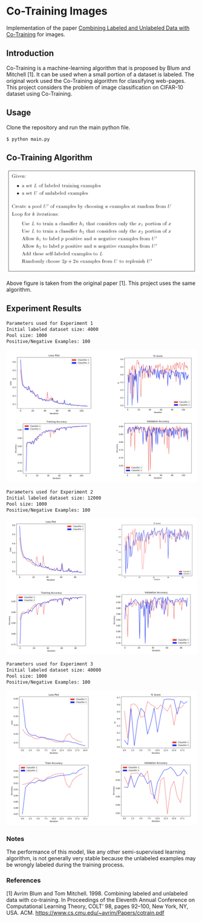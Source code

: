 # Co-Training Images

Implementation of the paper [Combining Labeled and Unlabeled Data with Co-Training](https://www.cs.cmu.edu/~avrim/Papers/cotrain.pdf) for images.

## Introduction

Co-Training is a machine-learning algorithm that is proposed by Blum and Mitchell [1]. It can be used when a small portion of a dataset is labeled. The original work used the Co-Training algorithm for classifying web-pages. This project considers the problem of image classification on CIFAR-10 dataset using Co-Training.

## Usage

Clone the repository and run the main python file.

```
$ python main.py
```

## Co-Training Algorithm

![Alt text](/figs/algo.png?raw=true "Algorithm")  

Above figure is taken from the original paper [1]. This project uses the same algorithm.

## Experiment Results

```
Parameters used for Experiment 1
Initial labeled dataset size: 4000
Pool size: 1000
Positive/Negative Examples: 100
```
![Alt text](/figs/exp1.png?raw=true "Experiment 1")  


```
Parameters used for Experiment 2
Initial labeled dataset size: 12000
Pool size: 1000
Positive/Negative Examples: 100
```
![Alt text](/figs/exp2.png?raw=true "Experiment 2")  

```
Parameters used for Experiment 3
Initial labeled dataset size: 40000
Pool size: 1000
Positive/Negative Examples: 100
```
![Alt text](/figs/exp3.png?raw=true "Experiment 3")  

### Notes

The performance of this model, like any other semi-supervised learning algorithm, is not generally very stable because the unlabeled examples may be wrongly labeled during the training process.

### References

[1] Avrim Blum and Tom Mitchell. 1998. Combining labeled and unlabeled data with co-training. In Proceedings of the Eleventh Annual Conference on Computational Learning Theory, COLT’ 98, pages 92–100, New York, NY, USA. ACM. https://www.cs.cmu.edu/~avrim/Papers/cotrain.pdf
